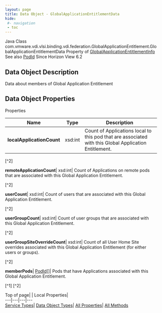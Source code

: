 ```yaml
---
layout: page
title: Data Object - GlobalApplicationEntitlementData
hide:
 #- navigation
 - toc
---
```






Java Class
    com.vmware.vdi.vlsi.binding.vdi.federation.GlobalApplicationEntitlement.GlobalApplicationEntitlementData
Property of
     [GlobalApplicationEntitlementInfo](vdi.federation.GlobalApplicationEntitlement.GlobalApplicationEntitlementInfo.md#field_detail)
See also
     [PodId](vdi.entity.PodId.md)
Since 
    Horizon View 6.2

## Data Object Description 

Data about members of Global Application Entitlement 

## Data Object Properties

Properties

Name |  Type |  Description   
---|---|---  
**localApplicationCount**|  xsd:int|  Count of Applications local to this pod that are associated with this Global Application Entitlement.   


[^2]

  
**remoteApplicationCount**|  xsd:int|  Count of Applications on remote pods that are associated with this Global Application Entitlement.   


[^2]

  
**userCount**|  xsd:int|  Count of users that are associated with this Global Application Entitlement.   


[^2]

  
**userGroupCount**|  xsd:int|  Count of user groups that are associated with this Global Application Entitlement.   


[^2]

  
**userGroupSiteOverrideCount**|  xsd:int|  Count of all User Home Site overrides associated with this Global Application Entitlement (for either users or groups).   


[^2]

  
**memberPods**| [PodId[]](vdi.entity.PodId.md)|  Pods that have Applications associated with this Global Application Entitlement.   


[^1]
[^2]

  
  
  
Top of page| | Local Properties|   
---|---|---|---  
[Service Types](index-mo_types.md)| [Data Object Types](index-do_types.md)| [All Properties](index-properties.md)| [All Methods](index-methods.md)  
  
  

